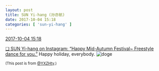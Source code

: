 ```yaml
---
layout: post
title: SUN Yi-hang (孙亦航)
date: 2017-10-04 15:18
categories: [ 'sun-yi-hang' ]
---
```


<div class="weibo-info">
  <a href="http://weibo.com/2565158051/FoOH9EDQ6">2017-10-04 15:18</a>
</div>

[❏ SUN Yi-hang on Instagram: “Happy Mid-Autumn Festival~ Freestyle dance for you.”](https://www.instagram.com/p/BZ0UDWCjjz-/) Happy holiday, everybody. ![doge](http://img.t.sinajs.cn/t4/appstyle/expression/ext/normal/b6/doge_org.gif)

<!-- more -->

<small>(This post is from [@YXZHty](http://weibo.com/2565158051).)</small>

